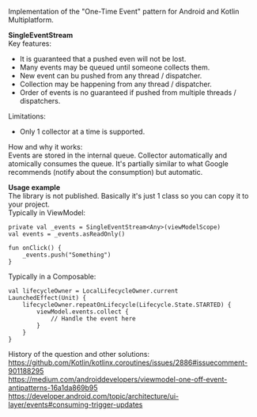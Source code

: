 Implementation of the "One-Time Event" pattern for Android and Kotlin Multiplatform.  

**SingleEventStream**  
Key features:
- It is guaranteed that a pushed even will not be lost.
- Many events may be queued until someone collects them.
- New event can bu pushed from any thread / dispatcher.
- Collection may be happening from any thread / dispatcher.
- Order of events is no guaranteed if pushed from multiple threads / dispatchers.

Limitations:
- Only 1 collector at a time is supported.

How and why it works:  
Events are stored in the internal queue. Collector automatically and atomically consumes the queue.
It's partially similar to what Google recommends (notify about the consumption) but automatic.

**Usage example**  
The library is not published. Basically it's just 1 class so you can copy it to your project.  
Typically in ViewModel:
```
private val _events = SingleEventStream<Any>(viewModelScope)
val events = _events.asReadOnly()

fun onClick() {
    _events.push("Something")
}
```

Typically in a Composable:
```
val lifecycleOwner = LocalLifecycleOwner.current
LaunchedEffect(Unit) {
    lifecycleOwner.repeatOnLifecycle(Lifecycle.State.STARTED) {
        viewModel.events.collect {
            // Handle the event here
        }
    }
}
```

History of the question and other solutions:  
https://github.com/Kotlin/kotlinx.coroutines/issues/2886#issuecomment-901188295  
https://medium.com/androiddevelopers/viewmodel-one-off-event-antipatterns-16a1da869b95  
https://developer.android.com/topic/architecture/ui-layer/events#consuming-trigger-updates  
